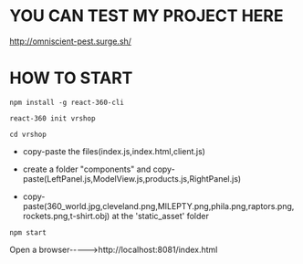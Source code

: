 # YOU CAN TEST MY PROJECT HERE

http://omniscient-pest.surge.sh/

# HOW TO START

``` 
npm install -g react-360-cli

react-360 init vrshop

cd vrshop 

```

* copy-paste the files(index.js,index.html,client.js)

* create a folder "components" and copy-paste(LeftPanel.js,ModelView.js,products.js,RightPanel.js)

* copy-paste(360_world.jpg,cleveland.png,MILEPTY.png,phila.png,raptors.png,rockets.png,t-shirt.obj) at the 'static_asset' folder
```
npm start
```
Open a browser----->http://localhost:8081/index.html
